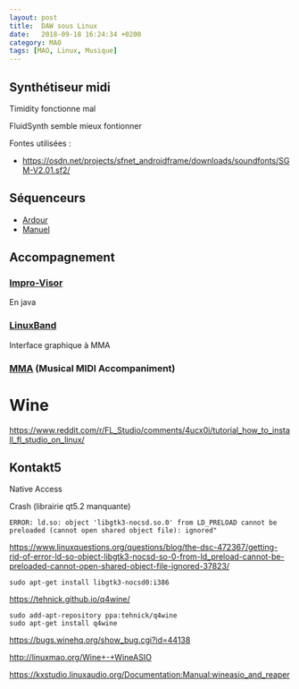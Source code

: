 ```yaml
---
layout: post
title:  DAW sous Linux
date:   2018-09-18 16:24:34 +0200
category: MAO
tags: [MAO, Linux, Musique]
---
```


## Synthétiseur midi

Timidity fonctionne mal

FluidSynth semble mieux fontionner

Fontes utilisées :

* <https://osdn.net/projects/sfnet_androidframe/downloads/soundfonts/SGM-V2.01.sf2/>

## Séquenceurs

* [Ardour](http://ardour.org/)
* [Manuel](http://manual.ardour.org/working-with-midi/)

## Accompagnement

### [Impro-Visor](https://www.cs.hmc.edu/~keller/jazz/improvisor/)

En java

### [LinuxBand](http://linuxband.org/)

Interface graphique à MMA

### [MMA](https://www.mellowood.ca/mma/) (Musical MIDI Accompaniment)

# Wine

<https://www.reddit.com/r/FL_Studio/comments/4ucx0i/tutorial_how_to_install_fl_studio_on_linux/>

## Kontakt5

Native Access

Crash (librairie qt5.2 manquante)

	ERROR: ld.so: object 'libgtk3-nocsd.so.0' from LD_PRELOAD cannot be preloaded (cannot open shared object file): ignored" 

<https://www.linuxquestions.org/questions/blog/the-dsc-472367/getting-rid-of-error-ld-so-object-libgtk3-nocsd-so-0-from-ld_preload-cannot-be-preloaded-cannot-open-shared-object-file-ignored-37823/>

	sudo apt-get install libgtk3-nocsd0:i386

<https://tehnick.github.io/q4wine/>

	sudo add-apt-repository ppa:tehnick/q4wine
	sudo apt-get install q4wine

<https://bugs.winehq.org/show_bug.cgi?id=44138>

<http://linuxmao.org/Wine+-+WineASIO>

<https://kxstudio.linuxaudio.org/Documentation:Manual:wineasio_and_reaper>
